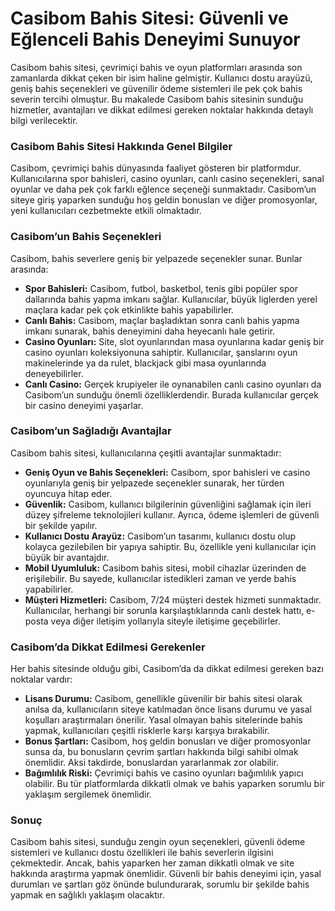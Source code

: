 # Casibom Bahis Sitesi: Güvenli ve Eğlenceli Bahis Deneyimi Sunuyor
Casibom bahis sitesi, çevrimiçi bahis ve oyun platformları arasında son zamanlarda dikkat çeken bir isim haline gelmiştir. Kullanıcı dostu arayüzü, geniş bahis seçenekleri ve güvenilir ödeme sistemleri ile pek çok bahis severin tercihi olmuştur. Bu makalede Casibom bahis sitesinin sunduğu hizmetler, avantajları ve dikkat edilmesi gereken noktalar hakkında detaylı bilgi verilecektir.

### Casibom Bahis Sitesi Hakkında Genel Bilgiler

Casibom, çevrimiçi bahis dünyasında faaliyet gösteren bir platformdur. Kullanıcılarına spor bahisleri, casino oyunları, canlı casino seçenekleri, sanal oyunlar ve daha pek çok farklı eğlence seçeneği sunmaktadır. Casibom’un siteye giriş yaparken sunduğu hoş geldin bonusları ve diğer promosyonlar, yeni kullanıcıları cezbetmekte etkili olmaktadır.

### Casibom’un Bahis Seçenekleri

Casibom, bahis severlere geniş bir yelpazede seçenekler sunar. Bunlar arasında:

- **Spor Bahisleri:** Casibom, futbol, basketbol, tenis gibi popüler spor dallarında bahis yapma imkanı sağlar. Kullanıcılar, büyük liglerden yerel maçlara kadar pek çok etkinlikte bahis yapabilirler.
- **Canlı Bahis:** Casibom, maçlar başladıktan sonra canlı bahis yapma imkanı sunarak, bahis deneyimini daha heyecanlı hale getirir.
- **Casino Oyunları:** Site, slot oyunlarından masa oyunlarına kadar geniş bir casino oyunları koleksiyonuna sahiptir. Kullanıcılar, şanslarını oyun makinelerinde ya da rulet, blackjack gibi masa oyunlarında deneyebilirler.
- **Canlı Casino:** Gerçek krupiyeler ile oynanabilen canlı casino oyunları da Casibom’un sunduğu önemli özelliklerdendir. Burada kullanıcılar gerçek bir casino deneyimi yaşarlar.

### Casibom’un Sağladığı Avantajlar

Casibom bahis sitesi, kullanıcılarına çeşitli avantajlar sunmaktadır:

- **Geniş Oyun ve Bahis Seçenekleri:** Casibom, spor bahisleri ve casino oyunlarıyla geniş bir yelpazede seçenekler sunarak, her türden oyuncuya hitap eder.
- **Güvenlik:** Casibom, kullanıcı bilgilerinin güvenliğini sağlamak için ileri düzey şifreleme teknolojileri kullanır. Ayrıca, ödeme işlemleri de güvenli bir şekilde yapılır.
- **Kullanıcı Dostu Arayüz:** Casibom’un tasarımı, kullanıcı dostu olup kolayca gezilebilen bir yapıya sahiptir. Bu, özellikle yeni kullanıcılar için büyük bir avantajdır.
- **Mobil Uyumluluk:** Casibom bahis sitesi, mobil cihazlar üzerinden de erişilebilir. Bu sayede, kullanıcılar istedikleri zaman ve yerde bahis yapabilirler.
- **Müşteri Hizmetleri:** Casibom, 7/24 müşteri destek hizmeti sunmaktadır. Kullanıcılar, herhangi bir sorunla karşılaştıklarında canlı destek hattı, e-posta veya diğer iletişim yollarıyla siteyle iletişime geçebilirler.

### Casibom’da Dikkat Edilmesi Gerekenler

Her bahis sitesinde olduğu gibi, Casibom’da da dikkat edilmesi gereken bazı noktalar vardır:

- **Lisans Durumu:** Casibom, genellikle güvenilir bir bahis sitesi olarak anılsa da, kullanıcıların siteye katılmadan önce lisans durumu ve yasal koşulları araştırmaları önerilir. Yasal olmayan bahis sitelerinde bahis yapmak, kullanıcıları çeşitli risklerle karşı karşıya bırakabilir.
- **Bonus Şartları:** Casibom, hoş geldin bonusları ve diğer promosyonlar sunsa da, bu bonusların çevrim şartları hakkında bilgi sahibi olmak önemlidir. Aksi takdirde, bonuslardan yararlanmak zor olabilir.
- **Bağımlılık Riski:** Çevrimiçi bahis ve casino oyunları bağımlılık yapıcı olabilir. Bu tür platformlarda dikkatli olmak ve bahis yaparken sorumlu bir yaklaşım sergilemek önemlidir.

### Sonuç

Casibom bahis sitesi, sunduğu zengin oyun seçenekleri, güvenli ödeme sistemleri ve kullanıcı dostu özellikleri ile bahis severlerin ilgisini çekmektedir. Ancak, bahis yaparken her zaman dikkatli olmak ve site hakkında araştırma yapmak önemlidir. Güvenli bir bahis deneyimi için, yasal durumları ve şartları göz önünde bulundurarak, sorumlu bir şekilde bahis yapmak en sağlıklı yaklaşım olacaktır.
